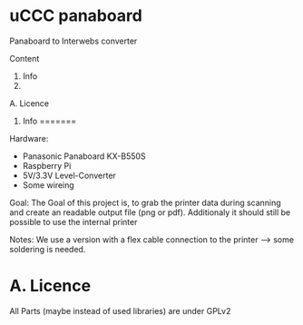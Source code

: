 uCCC panaboard
==============

Panaboard to Interwebs converter

Content

1. Info
2.
A. Licence

1. Info
=======

Hardware:
- Panasonic Panaboard KX-B550S
- Raspberry Pi
- 5V/3.3V Level-Converter
- Some wireing

Goal:
The Goal of this project is, to grab the printer data during scanning and create an readable output file (png or pdf).
Additionaly it should still be possible to use the internal printer

Notes:
We use a version with a flex cable connection to the printer --> some soldering is needed.

A. Licence
==========
All Parts (maybe instead of used libraries) are under GPLv2
